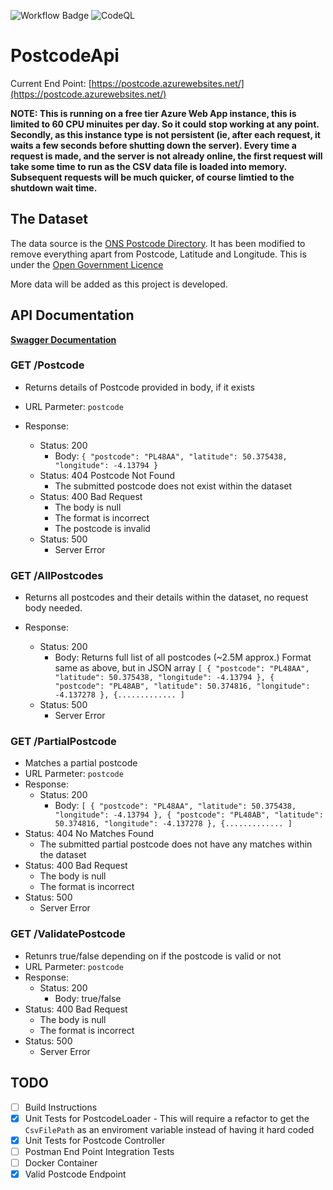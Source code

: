 ![Workflow Badge](https://github.com/Dodecahedrane/PostcodeApi/actions/workflows/dotnet_deploy.yaml/badge.svg)
![CodeQL](https://github.com/Dodecahedrane/PostcodeApi/actions/workflows/codeql.yml/badge.svg)

# PostcodeApi

Current End Point: [https://postcode.azurewebsites.net/](https://postcode.azurewebsites.net/)

**NOTE: This is running on a free tier Azure Web App instance, this is limited to 60 CPU minuites per day. So it could stop working at any point. Secondly, as this instance type is not persistent (ie, after each request, it waits a few seconds before shutting down the server). Every time a request is made, and the server is not already online, the first request will take some time to run as the CSV data file is loaded into memory. Subsequent requests will be much quicker, of course limtied to the shutdown wait time.**

## The Dataset

The data source is the [ONS Postcode Directory](https://geoportal.statistics.gov.uk/datasets/ons::ons-postcode-directory-august-2023/about). It has been modified to remove everything apart from Postcode, Latitude and Longitude. This is under the [Open Government Licence](https://www.nationalarchives.gov.uk/doc/open-government-licence/version/3/)


More data will be added as this project is developed. 


## API Documentation

**[Swagger Documentation](https://postcode.azurewebsites.net/swagger/index.html)**

### GET /Postcode
- Returns details of Postcode provided in body, if it exists

- URL Parmeter: `postcode`

- Response: 
  - Status: 200
    - Body: `{
    "postcode": "PL48AA",
    "latitude": 50.375438,
    "longitude": -4.13794
  }`
  - Status: 404 Postcode Not Found
    - The submitted postcode does not exist within the dataset   
  - Status: 400 Bad Request
    - The body is null  
    - The format is incorrect
    - The postcode is invalid
  - Status: 500
    - Server Error

### GET /AllPostcodes
- Returns all postcodes and their details within the dataset, no request body needed.

- Response: 
  - Status: 200
    - Body: Returns full list of all postcodes (~2.5M approx.) Format same as above, but in JSON array
      `[
    {
        "postcode": "PL48AA",
        "latitude": 50.375438,
        "longitude": -4.13794
    },
    {
        "postcode": "PL48AB",
        "latitude": 50.374816,
        "longitude": -4.137278
    },
    {.............
  ]`
  - Status: 500
    - Server Error

### GET /PartialPostcode
- Matches a partial postcode
- URL Parmeter: `postcode`
- Response: 
  - Status: 200
    - Body: 
`[
    {
        "postcode": "PL48AA",
        "latitude": 50.375438,
        "longitude": -4.13794
    },
    {
        "postcode": "PL48AB",
        "latitude": 50.374816,
        "longitude": -4.137278
    },
    {.............
]`
- Status: 404 No Matches Found
    - The submitted partial postcode does not have any matches within the dataset   
- Status: 400 Bad Request
  - The body is null  
  - The format is incorrect
- Status: 500
  - Server Error
 
### GET /ValidatePostcode
- Retunrs true/false depending on if the postcode is valid or not
- URL Parmeter: `postcode`
- Response: 
  - Status: 200
    - Body: true/false  
- Status: 400 Bad Request
  - The body is null  
  - The format is incorrect
- Status: 500
  - Server Error

## TODO

- [ ] Build Instructions
- [x] Unit Tests for PostcodeLoader - This will require a refactor to get the `CsvFilePath` as an enviroment variable instead of having it hard coded
- [x] Unit Tests for Postcode Controller
- [ ] Postman End Point Integration Tests
- [ ] Docker Container
- [x] Valid Postcode Endpoint

